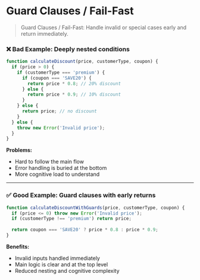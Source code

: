 # Guard Clauses / Fail-Fast

> Guard Clauses / Fail-Fast: Handle invalid or special cases early and return immediately.

### ❌ Bad Example: Deeply nested conditions

```javascript
function calculateDiscount(price, customerType, coupon) {
  if (price > 0) {
    if (customerType === 'premium') {
      if (coupon === 'SAVE20') {
        return price * 0.8; // 20% discount
      } else {
        return price * 0.9; // 10% discount
      }
    } else {
      return price; // no discount
    }
  } else {
    throw new Error('Invalid price');
  }
}
```

**Problems:**
- Hard to follow the main flow
- Error handling is buried at the bottom
- More cognitive load to understand

---

### ✅ Good Example: Guard clauses with early returns

```javascript
function calculateDiscountWithGuards(price, customerType, coupon) {
  if (price <= 0) throw new Error('Invalid price');
  if (customerType !== 'premium') return price;
  
  return coupon === 'SAVE20' ? price * 0.8 : price * 0.9;
}
```

**Benefits:**
- Invalid inputs handled immediately
- Main logic is clear and at the top level
- Reduced nesting and cognitive complexity
